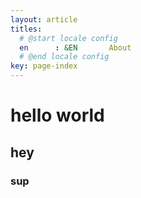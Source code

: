 ```yaml
---
layout: article
titles:
  # @start locale config
  en      : &EN       About
  # @end locale config
key: page-index
---
```


# hello world

## hey

### sup
